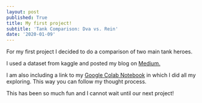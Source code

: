 ```yaml
---
layout: post
published: True
title: My first project!
subtitle: 'Tank Comparison: Dva vs. Rein'
date: '2020-01-09'
---
```

For my first project I decided to do a comparison of two main tank heroes. 

I used a dataset from kaggle and posted my blog on [Medium.](https://medium.com/@jessicakimbril/tank-comparison-dva-vs-rein-4714aa45c605)

I am also including a link to my [Google Colab Notebook](https://colab.research.google.com/drive/1-0NTDfEO1FA0aURxgqRyN5N0oLkry59N) in which I did all my exploring. This way you can follow my thought process.

This has been so much fun and I cannot wait until our next project!
